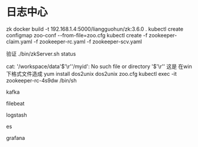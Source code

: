 # 日志中心
zk
docker build -t 192.168.1.4:5000/liangguohun/zk:3.6.0 .
kubectl create configmap zoo-conf --from-file=zoo.cfg
kubectl create -f zookeeper-claim.yaml -f zookeeper-rc.yaml -f zookeeper-scv.yaml

验证
./bin/zkServer.sh status

cat: '/workspace/data'$'\r''/myid': No such file or directory
'$'\r'' 这是 在win下格式文件造成 
yum install dos2unix
dos2unix zoo.cfg
kubectl exec -it zookeeper-rc-4s9dw /bin/sh

kafka


filebeat

logstash

es

grafana

